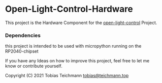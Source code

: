 # Open-Light-Control-Hardware

This project is the Hardware Component for the [open-light-control](https://github.com/teigigutesiegel/open-light-control) Project.

### Dependencies
this project is intended to be used with micropython running on the RP2040-chipset

If you have any Ideas on how to improve this project, feel free to let me know or contribute yourself.

Copyright (C) 2021 Tobias Teichmann <tobias@teichmann.top>
